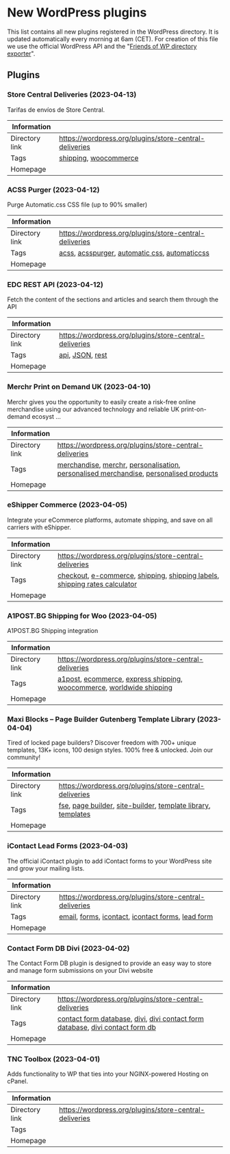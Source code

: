 # New WordPress plugins

This list contains all new plugins registered in the WordPress directory. It is updated automatically every morning at 6am (CET). For creation of this file we use the official WordPress API and the "[Friends of WP directory exporter](https://github.com/friends-of-wp/wp-plugin-directory-exporter)".

## Plugins 

### Store Central Deliveries (2023-04-13)

Tarifas de envíos de Store Central.

| Information |  | 
|--------|-------|
| Directory link | https://wordpress.org/plugins/store-central-deliveries|
| Tags   | [shipping](https://wordpress.org/plugins/tags/shipping), [woocommerce](https://wordpress.org/plugins/tags/woocommerce)|
| Homepage   | |


### ACSS Purger (2023-04-12)

Purge Automatic.css CSS file (up to 90% smaller)

| Information |  | 
|--------|-------|
| Directory link | https://wordpress.org/plugins/store-central-deliveries|
| Tags   | [acss](https://wordpress.org/plugins/tags/acss), [acsspurger](https://wordpress.org/plugins/tags/acsspurger), [automatic css](https://wordpress.org/plugins/tags/automatic-css), [automaticcss](https://wordpress.org/plugins/tags/automaticcss)|
| Homepage   | |


### EDC REST API (2023-04-12)

Fetch the content of the sections and articles and search them through the API

| Information |  | 
|--------|-------|
| Directory link | https://wordpress.org/plugins/store-central-deliveries|
| Tags   | [api](https://wordpress.org/plugins/tags/api), [JSON](https://wordpress.org/plugins/tags/JSON), [rest](https://wordpress.org/plugins/tags/rest)|
| Homepage   | |


### Merchr Print on Demand UK (2023-04-10)

Merchr gives you the opportunity to easily create a risk-free online merchandise using our advanced technology and reliable UK print-on-demand ecosyst &hellip;

| Information |  | 
|--------|-------|
| Directory link | https://wordpress.org/plugins/store-central-deliveries|
| Tags   | [merchandise](https://wordpress.org/plugins/tags/merchandise), [merchr](https://wordpress.org/plugins/tags/merchr), [personalisation](https://wordpress.org/plugins/tags/personalisation), [personalised merchandise](https://wordpress.org/plugins/tags/personalised-merchandise), [personalised products](https://wordpress.org/plugins/tags/personalised-products)|
| Homepage   | |


### eShipper Commerce (2023-04-05)

Integrate your eCommerce platforms, automate shipping, and save on all carriers with eShipper.

| Information |  | 
|--------|-------|
| Directory link | https://wordpress.org/plugins/store-central-deliveries|
| Tags   | [checkout](https://wordpress.org/plugins/tags/checkout), [e-commerce](https://wordpress.org/plugins/tags/e-commerce), [shipping](https://wordpress.org/plugins/tags/shipping), [shipping labels](https://wordpress.org/plugins/tags/shipping-labels), [shipping rates calculator](https://wordpress.org/plugins/tags/shipping-rates-calculator)|
| Homepage   | |


### A1POST.BG Shipping for Woo (2023-04-05)

A1POST.BG Shipping integration

| Information |  | 
|--------|-------|
| Directory link | https://wordpress.org/plugins/store-central-deliveries|
| Tags   | [a1post](https://wordpress.org/plugins/tags/a1post), [ecommerce](https://wordpress.org/plugins/tags/ecommerce), [express shipping](https://wordpress.org/plugins/tags/express-shipping), [woocommerce](https://wordpress.org/plugins/tags/woocommerce), [worldwide shipping](https://wordpress.org/plugins/tags/worldwide-shipping)|
| Homepage   | |


### Maxi Blocks &#8211; Page Builder Gutenberg Template Library (2023-04-04)

Tired of locked page builders? Discover freedom with 700+ unique templates, 13K+ icons, 100 design styles. 100% free &amp; unlocked. Join our community!

| Information |  | 
|--------|-------|
| Directory link | https://wordpress.org/plugins/store-central-deliveries|
| Tags   | [fse](https://wordpress.org/plugins/tags/fse), [page builder](https://wordpress.org/plugins/tags/page-builder), [site-builder](https://wordpress.org/plugins/tags/site-builder), [template library](https://wordpress.org/plugins/tags/template-library), [templates](https://wordpress.org/plugins/tags/templates)|
| Homepage   | |


### iContact Lead Forms (2023-04-03)

The official iContact plugin to add iContact forms to your WordPress site and grow your mailing lists.

| Information |  | 
|--------|-------|
| Directory link | https://wordpress.org/plugins/store-central-deliveries|
| Tags   | [email](https://wordpress.org/plugins/tags/email), [forms](https://wordpress.org/plugins/tags/forms), [icontact](https://wordpress.org/plugins/tags/icontact), [icontact forms](https://wordpress.org/plugins/tags/icontact-forms), [lead form](https://wordpress.org/plugins/tags/lead-form)|
| Homepage   | |


### Contact Form DB Divi (2023-04-02)

The Contact Form DB plugin is designed to provide an easy way to store and manage form submissions on your Divi website

| Information |  | 
|--------|-------|
| Directory link | https://wordpress.org/plugins/store-central-deliveries|
| Tags   | [contact form database](https://wordpress.org/plugins/tags/contact-form-database), [divi](https://wordpress.org/plugins/tags/divi), [divi contact form database](https://wordpress.org/plugins/tags/divi-contact-form-database), [divi contact form db](https://wordpress.org/plugins/tags/divi-contact-form-db)|
| Homepage   | |


### TNC Toolbox (2023-04-01)

Adds functionality to WP that ties into your NGINX-powered Hosting on cPanel.

| Information |  | 
|--------|-------|
| Directory link | https://wordpress.org/plugins/store-central-deliveries|
| Tags   | [](https://wordpress.org/plugins/tags/)|
| Homepage   | |


 


